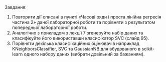 Завдання:

1. Повторити дії описані в пункті «Часові ряди і проста лінійна
регресія частина 2» даної лабораторної роботи та порівняти з
результатом попередньої лабораторної роботи.
2. Аналогічно з прикладом з лекції 7 згенеруйте набір даних та
класифікуйте його використавши класифікатор SVC (слайд 95).
3. Порівняти декілька класифікаційних оцінювачів
наприклад KNeighborsClassifier, SVC та GaussianNB для вбудованого в
scikit-learn одного набору даних (вибрати довільний за бажанням).